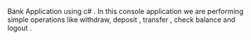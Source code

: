 Bank Application using c# . In this console application we are performing simple operations like withdraw, deposit , transfer , check balance and logout .
